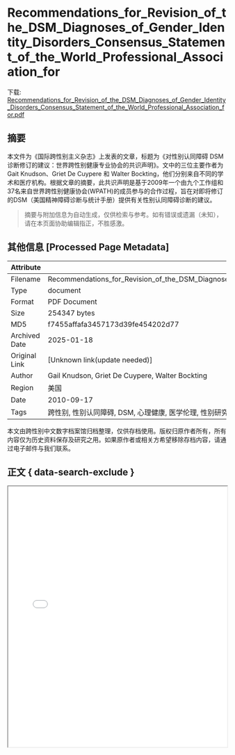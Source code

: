 # Recommendations_for_Revision_of_the_DSM_Diagnoses_of_Gender_Identity_Disorders_Consensus_Statement_of_the_World_Professional_Association_for

<!-- tcd_download_link -->
下载: <a href="../Recommendations_for_Revision_of_the_DSM_Diagnoses_of_Gender_Identity_Disorders_Consensus_Statement_of_the_World_Professional_Association_for.pdf" download>Recommendations_for_Revision_of_the_DSM_Diagnoses_of_Gender_Identity_Disorders_Consensus_Statement_of_the_World_Professional_Association_for.pdf</a>
<!-- tcd_download_link_end -->

## 摘要

<!-- tcd_abstract -->
本文件为《国际跨性别主义杂志》上发表的文章，标题为《对性别认同障碍 DSM 诊断修订的建议：世界跨性别健康专业协会的共识声明》。文中的三位主要作者为 Gait Knudson、Griet De Cuypere 和 Walter Bockting，他们分别来自不同的学术和医疗机构。根据文章的摘要，此共识声明是基于2009年一个由九个工作组和37名来自世界跨性别健康协会(WPATH)的成员参与的合作过程，旨在对即将修订的DSM（美国精神障碍诊断与统计手册）提供有关性别认同障碍诊断的建议。

<!-- tcd_abstract_end -->

> 摘要与附加信息为自动生成，仅供检索与参考。如有错误或遗漏（未知），请在本页面协助编辑指正，不胜感激。

## 其他信息 [Processed Page Metadata]

| Attribute       | Value                                  |
|-----------------|----------------------------------------|
| Filename        | Recommendations_for_Revision_of_the_DSM_Diagnoses_of_Gender_Identity_Disorders_Consensus_Statement_of_the_World_Professional_Association_for.pdf                             |
| Type            | document                                 |
| Format          | PDF Document                               |
| Size            | 254347 bytes                           |
| MD5             | f7455affafa3457173d39fe454202d77                                  |
| Archived Date   | 2025-01-18                             |
| Original Link   | [Unknown link(update needed)]                         |
| Author          | Gail Knudson, Griet De Cuypere, Walter Bockting                               |
| Region          | 美国                               |
| Date            | 2010-09-17                                 |
| Tags            | 跨性别, 性别认同障碍, DSM, 心理健康, 医学伦理, 性别研究, 共识声明                                 |

本文由跨性别中文数字档案馆归档整理，仅供存档使用。版权归原作者所有，所有内容仅为历史资料保存及研究之用。如果原作者或相关方希望移除存档内容，请通过电子邮件与我们联系。

## 正文 { data-search-exclude }

<!-- tcd_main_text -->
<iframe src="../Recommendations_for_Revision_of_the_DSM_Diagnoses_of_Gender_Identity_Disorders_Consensus_Statement_of_the_World_Professional_Association_for.pdf" width="100%" height="600px">
    <p>无法显示PDF，请下载查看。</p>
</iframe>
<!-- tcd_main_text_end -->

